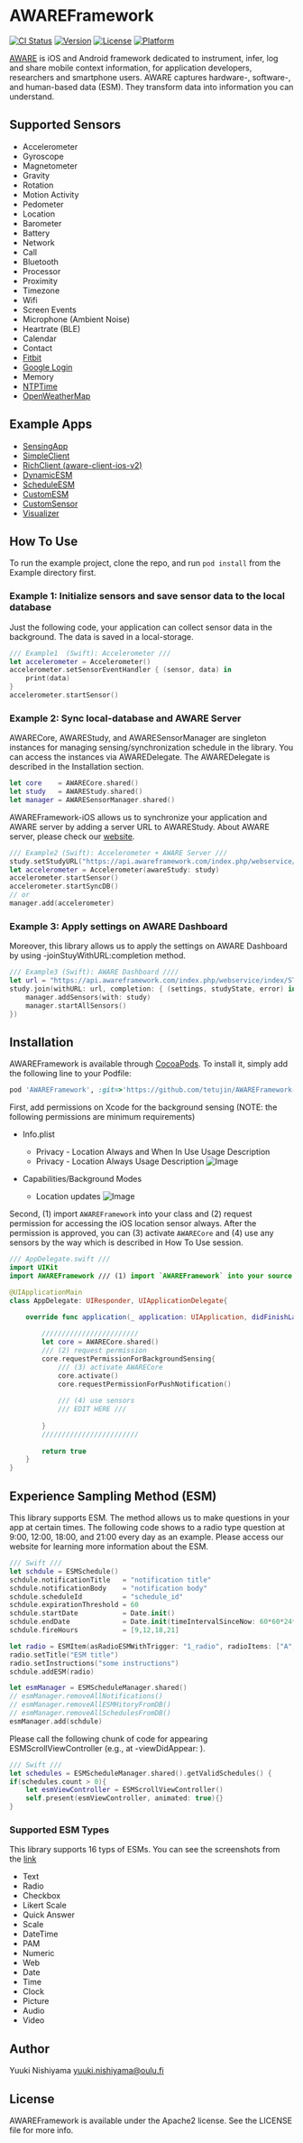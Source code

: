 # AWAREFramework

[![CI Status](http://img.shields.io/travis/tetujin/AWAREFramework.svg?style=flat)](https://travis-ci.org/tetujin/AWAREFramework)
[![Version](https://img.shields.io/cocoapods/v/AWAREFramework.svg?style=flat)](http://cocoapods.org/pods/AWAREFramework)
[![License](https://img.shields.io/cocoapods/l/AWAREFramework.svg?style=flat)](http://cocoapods.org/pods/AWAREFramework)
[![Platform](https://img.shields.io/cocoapods/p/AWAREFramework.svg?style=flat)](http://cocoapods.org/pods/AWAREFramework)

[AWARE](http://www.awareframework.com/) is iOS and Android framework dedicated to instrument, infer, log and share mobile context information, for application developers, researchers and smartphone users. AWARE captures hardware-, software-, and human-based data (ESM). They transform data into information you can understand.

## Supported Sensors
* Accelerometer
* Gyroscope
* Magnetometer
* Gravity
* Rotation
* Motion Activity
* Pedometer
* Location
* Barometer
* Battery
* Network
* Call
* Bluetooth
* Processor
* Proximity
* Timezone
* Wifi
* Screen Events
* Microphone (Ambient Noise)
* Heartrate (BLE)
* Calendar
* Contact
* [Fitbit](https://dev.fitbit.com/)
* [Google Login](https://developers.google.com/identity/sign-in/ios/)
* Memory
* [NTPTime](https://github.com/jbenet/ios-ntp)
* [OpenWeatherMap](https://openweathermap.org/api)

## Example Apps
* [SensingApp](https://github.com/tetujin/AWAREFramework-iOS/tree/master/Example/AWARE-SensingApp)
* [SimpleClient](https://github.com/tetujin/AWAREFramework-iOS/tree/master/Example/AWARE-SimpleClient)
* [RichClient (aware-client-ios-v2)](https://github.com/tetujin/aware-client-ios-v2)
* [DynamicESM](https://github.com/tetujin/AWAREFramework-iOS/tree/master/Example/AWARE-DynamicESM)
* [ScheduleESM](https://github.com/tetujin/AWAREFramework-iOS/tree/master/Example/AWARE-ScheduleESM)
* [CustomESM](https://github.com/tetujin/AWAREFramework-iOS/tree/master/Example/AWARE-CustomESM)
* [CustomSensor](https://github.com/tetujin/AWAREFramework-iOS/tree/master/Example/AWARE-CustomSensor)
* [Visualizer](https://github.com/tetujin/AWAREFramework-iOS/tree/master/Example/AWARE-Visualizer)

## How To Use

To run the example project, clone the repo, and run `pod install` from the Example directory first.

### Example 1: Initialize sensors and save sensor data to the local database
Just the following code, your application can collect sensor data in the background. The data is saved in a local-storage.

```swift
/// Example1  (Swift): Accelerometer ///
let accelerometer = Accelerometer()
accelerometer.setSensorEventHandler { (sensor, data) in
    print(data)
}
accelerometer.startSensor()
```
### Example 2: Sync local-database and AWARE Server

AWARECore, AWAREStudy, and AWARESensorManager are singleton instances for managing sensing/synchronization schedule in the library. You can access the instances via AWAREDelegate. The AWAREDelegate is described in the Installation section.  

```swift
let core    = AWARECore.shared()
let study   = AWAREStudy.shared()
let manager = AWARESensorManager.shared()
```

AWAREFramework-iOS allows us to synchronize your application and AWARE server by adding a server URL to AWAREStudy. About AWARE server, please check our [website](http://www.awareframework.com/).

```swift
/// Example2 (Swift): Accelerometer + AWARE Server ///
study.setStudyURL("https://api.awareframework.com/index.php/webservice/index/STUDY_ID/PASS")
let accelerometer = Accelerometer(awareStudy: study)
accelerometer.startSensor()
accelerometer.startSyncDB()
// or
manager.add(accelerometer)
```

### Example 3: Apply settings on AWARE Dashboard

Moreover, this library allows us to apply the settings on AWARE Dashboard by using -joinStuyWithURL:completion method.

```swift
/// Example3 (Swift): AWARE Dashboard ////
let url = "https://api.awareframework.com/index.php/webservice/index/STUDY_ID/PASS"
study.join(withURL: url, completion: { (settings, studyState, error) in
    manager.addSensors(with: study)
    manager.startAllSensors()
})
```

## Installation

AWAREFramework is available through [CocoaPods](http://cocoapods.org). To install it, simply add the following line to your Podfile:

```ruby
pod 'AWAREFramework', :git=>'https://github.com/tetujin/AWAREFramework-iOS.git'
```

First, add permissions on Xcode for the background sensing (NOTE: the following permissions are minimum requirements)

* Info.plist
    * Privacy - Location Always and When In Use Usage Description
    * Privacy - Location Always Usage Description
![Image](./Screenshots/info_plist_location.png)

* Capabilities/Background Modes
    * Location updates
![Image](./Screenshots/background_modes.png)

Second, (1) import `AWAREFramework` into your class and (2) request permission for accessing the iOS location sensor always. 
After the permission is approved, you can (3) activate `AWARECore` and (4) use any sensors by the way which is described in How To Use session.

```swift
/// AppDelegate.swift ///
import UIKit
import AWAREFramework /// (1) import `AWAREFramework` into your source code.

@UIApplicationMain
class AppDelegate: UIResponder, UIApplicationDelegate{

    override func application(_ application: UIApplication, didFinishLaunchingWithOptions launchOptions: [UIApplicationLaunchOptionsKey: Any]?) -> Bool {
        
        ////////////////////////
        let core = AWARECore.shared()
        /// (2) request permission
        core.requestPermissionForBackgroundSensing{
            /// (3) activate AWARECore
            core.activate()
            core.requestPermissionForPushNotification()
            
            /// (4) use sensors 
            /// EDIT HERE ///
        
        }
        ////////////////////////
        
        return true
    }
}
```

## Experience Sampling Method (ESM)

This library supports ESM. The method allows us to make questions in your app at certain times.   The following code shows to a radio type question at 9:00, 12:00, 18:00, and 21:00 every day as an example. Please access our website for learning more information about the ESM.

```swift
/// Swift ///
let schdule = ESMSchedule()
schdule.notificationTitle   = "notification title"
schdule.notificationBody    = "notification body"
schdule.scheduleId          = "schedule_id"
schdule.expirationThreshold = 60
schdule.startDate           = Date.init()
schdule.endDate             = Date.init(timeIntervalSinceNow: 60*60*24*10)
schdule.fireHours           = [9,12,18,21]

let radio = ESMItem(asRadioESMWithTrigger: "1_radio", radioItems: ["A","B","C","D","E"])
radio.setTitle("ESM title")
radio.setInstructions("some instructions")
schdule.addESM(radio)

let esmManager = ESMScheduleManager.shared()
// esmManager.removeAllNotifications()
// esmManager.removeAllESMHitoryFromDB()
// esmManager.removeAllSchedulesFromDB()
esmManager.add(schdule)
```

Please call the following chunk of code for appearing ESMScrollViewController (e.g., at -viewDidAppear: ).

```swift
/// Swift ///
let schedules = ESMScheduleManager.shared().getValidSchedules() {
if(schedules.count > 0){
    let esmViewController = ESMScrollViewController()
    self.present(esmViewController, animated: true){}
}

```

### Supported ESM Types
This library supports 16 typs of ESMs.  You can see the screenshots from the [link](https://github.com/tetujin/AWAREFramework-iOS/tree/master/Screenshots/esms)

*  Text
*  Radio
*  Checkbox
*  Likert Scale
*  Quick Answer
*  Scale
*  DateTime
*  PAM
*  Numeric
*  Web
*  Date
*  Time
*  Clock
*  Picture
*  Audio
*  Video

## Author

Yuuki Nishiyama <yuuki.nishiyama@oulu.fi>

## License

AWAREFramework is available under the Apache2 license. See the LICENSE file for more info.
